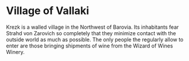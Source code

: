 # Village of Vallaki
Krezk is a walled village in the Northwest of Barovia. Its inhabitants fear Strahd von Zarovich so completely that they minimize contact with the outside world as much as possible. The only people the regularly allow to enter are those bringing shipments of wine from the Wizard of Wines Winery.